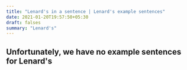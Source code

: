 ```yaml
---
title: "Lenard's in a sentence | Lenard's example sentences"
date: 2021-01-20T19:57:50+05:30
draft: falses
summary: "Lenard's"
---
```

## Unfortunately, we have no example sentences for Lenard's                 
